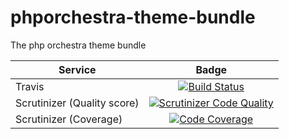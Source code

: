 phporchestra-theme-bundle
=========================

The php orchestra theme bundle

| Service       | Badge         |
| ------------- |:-------------:|
| Travis | [![Build Status](https://magnum.travis-ci.com/itkg/open-orchestra-media-bundle.svg?token=jFMwikTSYoZgNjR86FGs&branch=master)](https://magnum.travis-ci.com/itkg/open-orchestra-media-bundle) |
| Scrutinizer (Quality score) | [![Scrutinizer Code Quality](https://scrutinizer-ci.com/g/itkg/phporchestra-theme-bundle/badges/quality-score.png?b=master&s=a929ec508e3bebfad36a142178f2f3551d07f321)](https://scrutinizer-ci.com/g/itkg/phporchestra-theme-bundle/?branch=master) |
| Scrutinizer (Coverage) | [![Code Coverage](https://scrutinizer-ci.com/g/itkg/phporchestra-theme-bundle/badges/coverage.png?b=master&s=026ff754c9a906f4e4efaf810368b1088b2c8732)](https://scrutinizer-ci.com/g/itkg/phporchestra-theme-bundle/?branch=master) |

